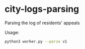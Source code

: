 # city-logs-parsing
Parsing the log of residents' appeals

Usage:
```bash
python3 worker.py --parse v1
```